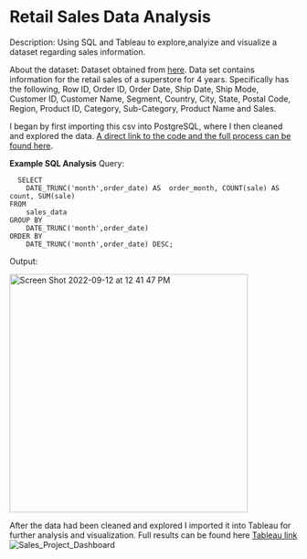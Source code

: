 # Retail Sales Data Analysis

Description: Using SQL and Tableau to explore,analyize and visualize a dataset regarding sales information.

About the dataset: Dataset obtained from [here](https://www.kaggle.com/datasets/rohitsahoo/sales-forecasting). Data set contains information for the retail sales of a superstore for 4 years. Specifically has the following, Row ID, Order ID, Order Date, Ship Date, Ship Mode, Customer ID,	Customer Name, Segment, Country, City,	State,	Postal Code, Region, Product ID, Category, Sub-Category, Product Name and Sales.

I began by first importing this csv into PostgreSQL, where I then cleaned and explored the data. [A direct link to the code and the full process can be found here]([https://github.com/seifsami/Sales-Data-Analysis/blob/main/Sales_Data_Analysis.sql]).

**Example SQL Analysis**
  Query:
```
  SELECT 
    DATE_TRUNC('month',order_date) AS  order_month, COUNT(sale) AS count, SUM(sale)
FROM 
    sales_data
GROUP BY 
    DATE_TRUNC('month',order_date)
ORDER BY 
    DATE_TRUNC('month',order_date) DESC;

```
  Output:
  
<img width="417" alt="Screen Shot 2022-09-12 at 12 41 47 PM" src="https://user-images.githubusercontent.com/97905607/189711068-ee16d44a-4ecd-43cb-9252-5b010e2a4d6b.png">

After the data had been cleaned and explored I imported it into Tableau for further analysis and visualization. Full results can be found here [Tableau link](https://public.tableau.com/shared/4DZ8KBQKM?:display_count=n&:origin=viz_share_link)
![Sales_Project_Dashboard](https://user-images.githubusercontent.com/97905607/189713733-00dc06ed-eee5-4be4-b98b-5f769206d636.png)

